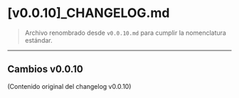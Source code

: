 # [v0.0.10]_CHANGELOG.md

> Archivo renombrado desde `v0.0.10.md` para cumplir la nomenclatura estándar.

---

## Cambios v0.0.10

(Contenido original del changelog v0.0.10)
